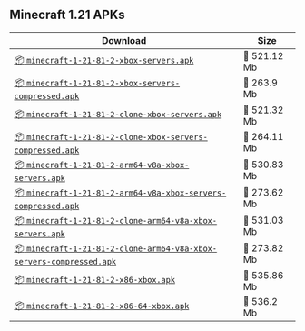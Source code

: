 ## Minecraft 1.21 APKs
| Download | Size |
|----------|------|
| [:package: `minecraft-1-21-81-2-xbox-servers.apk`](https://modscraft.net/en/downloads/15426) | :floppy_disk: 521.12 Mb 
| [:package: `minecraft-1-21-81-2-xbox-servers-compressed.apk`](https://modscraft.net/en/downloads/15427) | :floppy_disk: 263.9 Mb 
| [:package: `minecraft-1-21-81-2-clone-xbox-servers.apk`](https://modscraft.net/en/downloads/15428) | :floppy_disk: 521.32 Mb 
| [:package: `minecraft-1-21-81-2-clone-xbox-servers-compressed.apk`](https://modscraft.net/en/downloads/15429) | :floppy_disk: 264.11 Mb 
| [:package: `minecraft-1-21-81-2-arm64-v8a-xbox-servers.apk`](https://modscraft.net/en/downloads/15430) | :floppy_disk: 530.83 Mb 
| [:package: `minecraft-1-21-81-2-arm64-v8a-xbox-servers-compressed.apk`](https://modscraft.net/en/downloads/15431) | :floppy_disk: 273.62 Mb 
| [:package: `minecraft-1-21-81-2-clone-arm64-v8a-xbox-servers.apk`](https://modscraft.net/en/downloads/15432) | :floppy_disk: 531.03 Mb 
| [:package: `minecraft-1-21-81-2-clone-arm64-v8a-xbox-servers-compressed.apk`](https://modscraft.net/en/downloads/15433) | :floppy_disk: 273.82 Mb 
| [:package: `minecraft-1-21-81-2-x86-xbox.apk`](https://modscraft.net/en/downloads/15434) | :floppy_disk: 535.86 Mb 
| [:package: `minecraft-1-21-81-2-x86-64-xbox.apk`](https://modscraft.net/en/downloads/15435) | :floppy_disk: 536.2 Mb 
